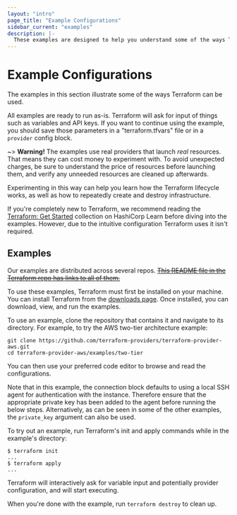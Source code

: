 ```yaml
---
layout: "intro"
page_title: "Example Configurations"
sidebar_current: "examples"
description: |-
  These examples are designed to help you understand some of the ways Terraform can be used.
---
```


# Example Configurations

The examples in this section illustrate some
of the ways Terraform can be used.

All examples are ready to run as-is. Terraform will
ask for input of things such as variables and API keys. If you want to
continue using the example, you should save those parameters in a
"terraform.tfvars" file or in a `provider` config block.

~> **Warning!** The examples use real providers that launch _real_ resources.
That means they can cost money to experiment with. To avoid unexpected charges,
be sure to understand the price of resources before launching them, and verify
any unneeded resources are cleaned up afterwards.

Experimenting in this way can help you learn how the Terraform lifecycle
works, as well as how to repeatedly create and destroy infrastructure.

If you're completely new to Terraform, we recommend reading the
[Terraform: Get Started](https://learn.hashicorp.com/collections/terraform/aws-get-started?utm_source=WEBSITE&utm_medium=WEB_IO&utm_offer=ARTICLE_PAGE&utm_content=DOCS) collection on HashiCorp Learn before diving into
the examples. However, due to the intuitive configuration Terraform
uses it isn't required.

## Examples

Our examples are distributed across several repos. [~~This README file in the Terraform repo has links to all of them.~~](https://github.com/hashicorp/terraform/tree/master/examples)

To use these examples, Terraform must first be installed on your machine.
You can install Terraform from the [downloads page](/downloads.html).
Once installed, you can download, view, and run the examples.

To use an example, clone the repository that contains it and navigate to its directory. For example, to try the AWS two-tier architecture example:

```
git clone https://github.com/terraform-providers/terraform-provider-aws.git
cd terraform-provider-aws/examples/two-tier
```

You can then use your preferred code editor to browse and read the configurations.

Note that in this example, the connection block defaults to using a local SSH agent for authentication with the instance. 
Therefore ensure that the appropriate private key has been added to the agent before running the below steps. 
Alternatively, as can be seen in some of the other examples, the `private_key` argument can also be used. 

To try out an example, run Terraform's init and apply commands while in the example's directory:

```
$ terraform init
...
$ terraform apply
...
```

Terraform will interactively ask for variable input and potentially
provider configuration, and will start executing.

When you're done with the example, run `terraform destroy` to clean up.
